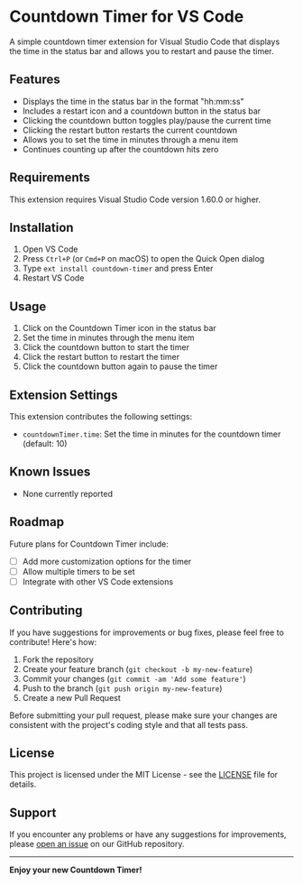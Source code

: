 <!-- @format -->

# Countdown Timer for VS Code

A simple countdown timer extension for Visual Studio Code that displays the time in the status bar and allows you to restart and pause the timer.

## Features

-   Displays the time in the status bar in the format "hh:mm:ss"
-   Includes a restart icon and a countdown button in the status bar
-   Clicking the countdown button toggles play/pause the current time
-   Clicking the restart button restarts the current countdown
-   Allows you to set the time in minutes through a menu item
-   Continues counting up after the countdown hits zero

## Requirements

This extension requires Visual Studio Code version 1.60.0 or higher.

## Installation

1. Open VS Code
2. Press `Ctrl+P` (or `Cmd+P` on macOS) to open the Quick Open dialog
3. Type `ext install countdown-timer` and press Enter
4. Restart VS Code

## Usage

1. Click on the Countdown Timer icon in the status bar
2. Set the time in minutes through the menu item
3. Click the countdown button to start the timer
4. Click the restart button to restart the timer
5. Click the countdown button again to pause the timer

## Extension Settings

This extension contributes the following settings:

-   `countdownTimer.time`: Set the time in minutes for the countdown timer (default: 10)

## Known Issues

-   None currently reported

## Roadmap

Future plans for Countdown Timer include:

-   [ ] Add more customization options for the timer
-   [ ] Allow multiple timers to be set
-   [ ] Integrate with other VS Code extensions

## Contributing

If you have suggestions for improvements or bug fixes, please feel free to contribute! Here's how:

1. Fork the repository
2. Create your feature branch (`git checkout -b my-new-feature`)
3. Commit your changes (`git commit -am 'Add some feature'`)
4. Push to the branch (`git push origin my-new-feature`)
5. Create a new Pull Request

Before submitting your pull request, please make sure your changes are consistent with the project's coding style and that all tests pass.

## License

This project is licensed under the MIT License - see the [LICENSE](LICENSE) file for details.

## Support

If you encounter any problems or have any suggestions for improvements, please [open an issue](https://github.com/your-username/countdown-timer/issues) on our GitHub repository.

---

**Enjoy your new Countdown Timer!**
